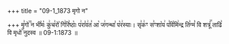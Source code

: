 +++
title = "09-1_1873 मृगो न"

+++
मृ꣣गो꣢꣫ न भी꣣मः꣡ कु꣢च꣣रो꣡ गि꣢रि꣣ष्ठाः꣡ प꣢रा꣣व꣢त꣣ आ꣡ ज꣢गन्था꣣ प꣡र꣢स्याः। सृ꣣क꣢ꣳ स꣣ꣳशा꣡य꣢ प꣣वि꣡मि꣢न्द्र ति꣣ग्मं꣡ वि शत्रूं꣢꣯ ताढि꣣ वि मृधो꣢꣯ नुदस्व ॥ 09-1:1873 ॥